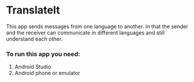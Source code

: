 # Translatelt
This app sends messages from one language to another. In that the sender and the receiver can communicate in different languages and still understand each other.

### To run this app you need:
1. Android Studio
2. Android phone or emulator
